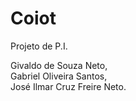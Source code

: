 # Coiot
Projeto  de P.I.

Givaldo de Souza Neto,<br>
Gabriel Oliveira Santos,<br>
José Ilmar Cruz Freire Neto.
